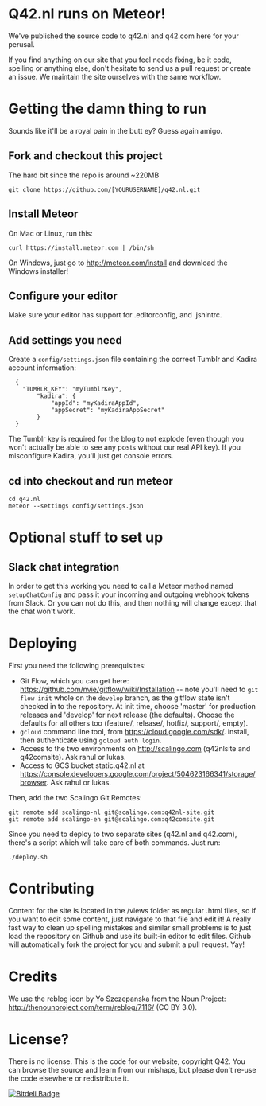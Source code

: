 # Q42.nl runs on Meteor!

We've published the source code to q42.nl and q42.com here for your perusal.

If you find anything on our site that you feel needs fixing, be it code, spelling or anything else,
don't hesitate to send us a pull request or create an issue. We maintain the site ourselves with the same workflow.

# Getting the damn thing to run
Sounds like it'll be a royal pain in the butt ey? Guess again amigo.

## Fork and checkout this project
The hard bit since the repo is around ~220MB

	git clone https://github.com/[YOURUSERNAME]/q42.nl.git

## Install Meteor

On Mac or Linux, run this:

	curl https://install.meteor.com | /bin/sh

On Windows, just go to http://meteor.com/install and download the Windows installer!

## Configure your editor

Make sure your editor has support for .editorconfig, and .jshintrc.

## Add settings you need

Create a `config/settings.json` file containing the correct Tumblr and Kadira account information:

```
  {
    "TUMBLR_KEY": "myTumblrKey",
		"kadira": {
			"appId": "myKadiraAppId",
			"appSecret": "myKadiraAppSecret"
		}
  }
```

The Tumblr key is required for the blog to not explode (even though you won't actually be able to see any posts without our real API key). If you misconfigure Kadira, you'll just get console errors.

## cd into checkout and run meteor

	cd q42.nl
	meteor --settings config/settings.json

# Optional stuff to set up

## Slack chat integration

In order to get this working you need to call a Meteor method named `setupChatConfig` and pass it your incoming and outgoing webhook tokens from Slack. Or you can not do this, and then nothing will change except that the chat won't work.

# Deploying

First you need the following prerequisites:

 - Git Flow, which you can get here: https://github.com/nvie/gitflow/wiki/Installation -- note you'll need to `git flow init` whole on the `develop` branch, as the gitflow state isn't checked in to the repository. At init time, choose 'master' for production releases and 'develop' for next release (the defaults). Choose the defaults for all others too (feature/, release/, hotfix/, support/, empty).
 - `gcloud` command line tool, from https://cloud.google.com/sdk/. install, then authenticate using `gcloud auth login`.
 - Access to the two environments on http://scalingo.com (q42nlsite and q42comsite). Ask rahul or lukas.
 - Access to GCS bucket static.q42.nl at https://console.developers.google.com/project/504623166341/storage/browser. Ask rahul or lukas.

Then, add the two Scalingo Git Remotes:

    git remote add scalingo-nl git@scalingo.com:q42nl-site.git
    git remote add scalingo-en git@scalingo.com:q42comsite.git

Since you need to deploy to two separate sites (q42.nl and q42.com), there's a script which will take care of both commands. Just run:

	./deploy.sh

# Contributing

Content for the site is located in the /views folder as regular .html files, so if you want to edit some content, just
navigate to that file and edit it! A really fast way to clean up spelling mistakes and similar small problems is to just load the repository on Github and use its built-in editor to edit files. Github will automatically fork the project for you and submit a pull request. Yay!

# Credits

We use the reblog icon by Yo Szczepanska from the Noun Project: http://thenounproject.com/term/reblog/7116/ (CC BY 3.0).

# License?

There is no license. This is the code for our website, copyright Q42. You can browse the source and learn from our mishaps,
but please don't re-use the code elsewhere or redistribute it.

[![Bitdeli Badge](https://d2weczhvl823v0.cloudfront.net/Q42/q42.nl/trend.png)](https://bitdeli.com/free "Bitdeli Badge")

